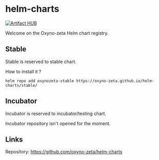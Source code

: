 # helm-charts

[![Artifact HUB](https://img.shields.io/endpoint?url=https://artifacthub.io/badge/repository/oxyno-zeta)](https://artifacthub.io/packages/search?repo=oxyno-zeta)

Welcome on the Oxyno-zeta Helm chart registry.

## Stable

Stable is reserved to stable chart.

How to install it ?

```shell
helm repo add oxynozeta-stable https://oxyno-zeta.github.io/helm-charts/stable/
```

## Incubator

Incubator is reserved to incubator/testing chart.

Incubator repository isn't opened for the moment.

## Links

Repository: https://github.com/oxyno-zeta/helm-charts
